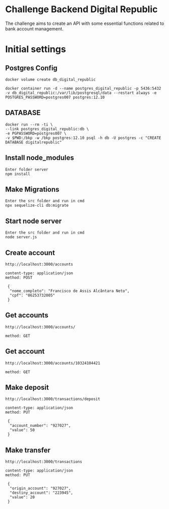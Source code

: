 # Challenge Backend Digital Republic

The challenge aims to create an API with some essential functions related to bank account management.


# Initial settings

## Postgres Config

```
docker volume create db_digital_republic

docker container run -d --name postgres_digital_republic -p 5436:5432 -v db_digital_republic:/var/lib/postgresql/data --restart always -e POSTGRES_PASSWORD=postgres007 postgres:12.10
```

## DATABASE

```
docker run --rm -ti \
--link postgres_digital_republic:db \
-e PGPASSWORD=postgres007 \
-v $PWD:/bkp -w /bkp postgres:12.10 psql -h db -U postgres -c "CREATE DATABASE digitalrepublic"
```

## Install node_modules

```
Enter folder server
npm install
```

## Make Migrations

```
Enter the src folder and run in cmd
npx sequelize-cli db:migrate 
```

## Start node server

```
Enter the src folder and run in cmd
node server.js
```

## Create account
```
http://localhost:3000/accounts

content-type: application/json
method: POST

 {
  "nome_completo": "Francisco de Assis Alcântara Neto",
  "cpf": "06253732005"
 }
```

## Get accounts
```
http://localhost:3000/accounts/

method: GET
```

## Get account
```
http://localhost:3000/accounts/10324104421

method: GET
```

## Make deposit
```
http://localhost:3000/transactions/deposit

content-type: application/json
method: PUT

 {
  "account_number": "927027",
  "value": 50
 }
```

## Make transfer
```
http://localhost:3000/transactions

content-type: application/json
method: PUT

 {
  "origin_account": "927027",
  "destiny_account": "223945",
  "value": 20
 }
```